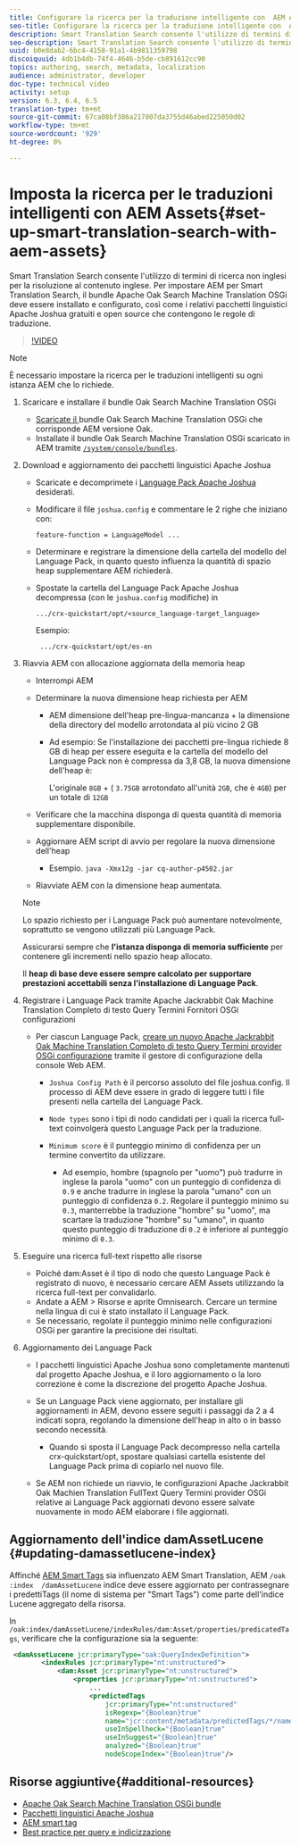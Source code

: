 ```yaml
---
title: Configurare la ricerca per la traduzione intelligente con  AEM Assets
seo-title: Configurare la ricerca per la traduzione intelligente con  AEM Assets
description: Smart Translation Search consente l'utilizzo di termini di ricerca non inglesi per la risoluzione al contenuto inglese. Per impostare AEM per Smart Translation Search, il bundle Apache Oak Search Machine Translation OSGi deve essere installato e configurato, così come i relativi pacchetti linguistici Apache Joshua gratuiti e open source che contengono le regole di traduzione.
seo-description: Smart Translation Search consente l'utilizzo di termini di ricerca non inglesi per la risoluzione al contenuto inglese. Per impostare AEM per Smart Translation Search, il bundle Apache Oak Search Machine Translation OSGi deve essere installato e configurato, così come i relativi pacchetti linguistici Apache Joshua gratuiti e open source che contengono le regole di traduzione.
uuid: b0e8dab2-6bc4-4158-91a1-4b9811359798
discoiquuid: 4db1b4db-74f4-4646-b5de-cb891612cc90
topics: authoring, search, metadata, localization
audience: administrator, developer
doc-type: technical video
activity: setup
version: 6.3, 6.4, 6.5
translation-type: tm+mt
source-git-commit: 67ca08bf386a217807da3755d46abed225050d02
workflow-type: tm+mt
source-wordcount: '929'
ht-degree: 0%

---
```



# Imposta la ricerca per le traduzioni intelligenti con  AEM Assets{#set-up-smart-translation-search-with-aem-assets}

Smart Translation Search consente l&#39;utilizzo di termini di ricerca non inglesi per la risoluzione al contenuto inglese. Per impostare AEM per Smart Translation Search, il bundle Apache Oak Search Machine Translation OSGi deve essere installato e configurato, così come i relativi pacchetti linguistici Apache Joshua gratuiti e open source che contengono le regole di traduzione.

>[!VIDEO](https://video.tv.adobe.com/v/21291/?quality=9&learn=on)

>[!NOTE]
>
>È necessario impostare la ricerca per le traduzioni intelligenti su ogni istanza AEM che lo richiede.

1. Scaricare e installare il bundle Oak Search Machine Translation OSGi
   * [Scaricate il ](https://search.maven.org/#search%7Cgav%7C1%7Cg%3A%22org.apache.jackrabbit%22%20AND%20a%3A%22oak-search-mt%22) bundle Oak Search Machine Translation OSGi che corrisponde AEM versione Oak.
   * Installate il bundle Oak Search Machine Translation OSGi scaricato in AEM tramite [ `/system/console/bundles`](http://localhost:4502/system/console/bundles).

2. Download e aggiornamento dei pacchetti linguistici Apache Joshua
   * Scaricate e decomprimete i [Language Pack Apache Joshua](https://cwiki.apache.org/confluence/display/JOSHUA/Language+Packs) desiderati.
   * Modificare il file `joshua.config` e commentare le 2 righe che iniziano con:

      ```
      feature-function = LanguageModel ...
      ```

   * Determinare e registrare la dimensione della cartella del modello del Language Pack, in quanto questo influenza la quantità di spazio heap supplementare AEM richiederà.
   * Spostate la cartella del Language Pack Apache Joshua decompressa (con le `joshua.config` modifiche) in

      ```
      .../crx-quickstart/opt/<source_language-target_language>
      ```

      Esempio:

      ```
       .../crx-quickstart/opt/es-en
      ```

3. Riavvia AEM con allocazione aggiornata della memoria heap
   * Interrompi AEM
   * Determinare la nuova dimensione heap richiesta per AEM

      * AEM dimensione dell&#39;heap pre-lingua-mancanza + la dimensione della directory del modello arrotondata al più vicino 2 GB
      * Ad esempio: Se l&#39;installazione dei pacchetti pre-lingua richiede 8 GB di heap per essere eseguita e la cartella del modello del Language Pack non è compressa da 3,8 GB, la nuova dimensione dell&#39;heap è:

         L&#39;originale `8GB` + ( `3.75GB` arrotondato all&#39;unità `2GB`, che è `4GB`) per un totale di `12GB`
   * Verificare che la macchina disponga di questa quantità di memoria supplementare disponibile.
   * Aggiornare AEM script di avvio per regolare la nuova dimensione dell&#39;heap

      * Esempio. `java -Xmx12g -jar cq-author-p4502.jar`
   * Riavviate AEM con la dimensione heap aumentata.

   >[!NOTE]
   >
   >Lo spazio richiesto per i Language Pack può aumentare notevolmente, soprattutto se vengono utilizzati più Language Pack.
   >
   >
   >Assicurarsi sempre che **l&#39;istanza disponga di memoria sufficiente** per contenere gli incrementi nello spazio heap allocato.
   >
   >
   >Il **heap di base deve essere sempre calcolato per supportare prestazioni accettabili senza l&#39;installazione di Language Pack**.

4. Registrare i Language Pack tramite Apache Jackrabbit Oak Machine Translation Completo di testo Query Termini Fornitori OSGi configurazioni

   * Per ciascun Language Pack, [creare un nuovo Apache Jackrabbit Oak Machine Translation Completo di testo Query Termini provider OSGi configurazione](http://localhost:4502/system/console/configMgr/org.apache.jackrabbit.oak.plugins.index.mt.MTFulltextQueryTermsProviderFactory) tramite il gestore di configurazione della console Web AEM.

      * `Joshua Config Path` è il percorso assoluto del file joshua.config. Il processo di AEM deve essere in grado di leggere tutti i file presenti nella cartella del Language Pack.
      * `Node types` sono i tipi di nodo candidati per i quali la ricerca full-text coinvolgerà questo Language Pack per la traduzione.
      * `Minimum score` è il punteggio minimo di confidenza per un termine convertito da utilizzare.

         * Ad esempio, hombre (spagnolo per &quot;uomo&quot;) può tradurre in inglese la parola &quot;uomo&quot; con un punteggio di confidenza di `0.9` e anche tradurre in inglese la parola &quot;umano&quot; con un punteggio di confidenza `0.2`. Regolare il punteggio minimo su `0.3`, manterrebbe la traduzione &quot;hombre&quot; su &quot;uomo&quot;, ma scartare la traduzione &quot;hombre&quot; su &quot;umano&quot;, in quanto questo punteggio di traduzione di `0.2` è inferiore al punteggio minimo di `0.3`.

5. Eseguire una ricerca full-text rispetto alle risorse
   * Poiché dam:Asset è il tipo di nodo che questo Language Pack è registrato di nuovo, è necessario cercare  AEM Assets utilizzando la ricerca full-text per convalidarlo.
   * Andate a AEM > Risorse e aprite Omnisearch. Cercare un termine nella lingua di cui è stato installato il Language Pack.
   * Se necessario, regolate il punteggio minimo nelle configurazioni OSGi per garantire la precisione dei risultati.

6. Aggiornamento dei Language Pack
   * I pacchetti linguistici Apache Joshua sono completamente mantenuti dal progetto Apache Joshua, e il loro aggiornamento o la loro correzione è come la discrezione del progetto Apache Joshua.
   * Se un Language Pack viene aggiornato, per installare gli aggiornamenti in AEM, devono essere seguiti i passaggi da 2 a 4 indicati sopra, regolando la dimensione dell&#39;heap in alto o in basso secondo necessità.

      * Quando si sposta il Language Pack decompresso nella cartella crx-quickstart/opt, spostare qualsiasi cartella esistente del Language Pack prima di copiarlo nel nuovo file.
   * Se AEM non richiede un riavvio, le configurazioni Apache Jackrabbit Oak Machien Translation FullText Query Termini provider OSGi relative ai Language Pack aggiornati devono essere salvate nuovamente in modo AEM elaborare i file aggiornati.


## Aggiornamento dell&#39;indice damAssetLucene {#updating-damassetlucene-index}

Affinché [AEM Smart Tags](https://helpx.adobe.com/experience-manager/6-3/assets/using/touch-ui-smart-tags.html) sia influenzato AEM Smart Translation, AEM `/oak   :index  /damAssetLucene` indice deve essere aggiornato per contrassegnare i predettiTags (il nome di sistema per &quot;Smart Tags&quot;) come parte dell&#39;indice Lucene aggregato della risorsa.

In `/oak:index/damAssetLucene/indexRules/dam:Asset/properties/predicatedTags`, verificare che la configurazione sia la seguente:

```xml
 <damAssetLucene jcr:primaryType="oak:QueryIndexDefinition">
        <indexRules jcr:primaryType="nt:unstructured">
            <dam:Asset jcr:primaryType="nt:unstructured">
                <properties jcr:primaryType="nt:unstructured">
                    ...
                    <predictedTags
                        jcr:primaryType="nt:unstructured"
                        isRegexp="{Boolean}true"
                        name="jcr:content/metadata/predictedTags/*/name"
                        useInSpellheck="{Boolean}true"
                        useInSuggest="{Boolean}true"
                        analyzed="{Boolean}true"
                        nodeScopeIndex="{Boolean}true"/>
```

## Risorse aggiuntive{#additional-resources}

* [Apache Oak Search Machine Translation OSGi bundle](https://search.maven.org/#search%7Cgav%7C1%7Cg%3A%22org.apache.jackrabbit%22%20AND%20a%3A%22oak-search-mt%22)
* [Pacchetti linguistici Apache Joshua](https://cwiki.apache.org/confluence/display/JOSHUA/Language+Packs)
* [AEM smart tag](https://helpx.adobe.com/experience-manager/6-3/assets/using/touch-ui-smart-tags.html)
* [Best practice per query e indicizzazione](https://helpx.adobe.com/experience-manager/6-5/sites/deploying/using/best-practices-for-queries-and-indexing.html)